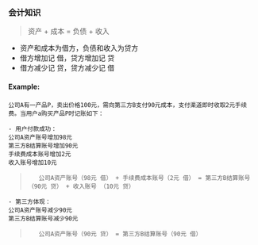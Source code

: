 ### 会计知识
>资产 + 成本 = 负债 + 收入
- 资产和成本为借方，负债和收入为贷方
- 借方增加记 借，贷方增加记 贷
- 借方减少记 贷，贷方减少记 借

#### Example:
    公司A有一产品P，卖出价格100元，需向第三方B支付90元成本，支付渠道即时收取2元手续费。当用户a购买产品P时记账如下：
    
    - 用户付款成功：
    公司A资产账号增加98元
    第三方B结算账号增加90元
    手续费成本账号增加2元
    收入账号增加10元
>        公司A资产账号（98元 借） + 手续费成本账号（2元 借） = 第三方B结算账号（90元 贷） + 收入账号 （10元 贷）
        
    - 第三方体现：
    公司A资产账号减少90元
    第三方B结算账号减少90元
>        公司A资产账号（90元 贷） = 第三方B结算账号（90元 借）
